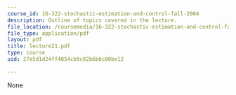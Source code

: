 ```yaml
---
course_id: 16-322-stochastic-estimation-and-control-fall-2004
description: Outline of topics covered in the lecture.
file_location: /coursemedia/16-322-stochastic-estimation-and-control-fall-2004/27e5d1d24ff4054cb9c82b6b6c00be12_lecture21.pdf
file_type: application/pdf
layout: pdf
title: lecture21.pdf
type: course
uid: 27e5d1d24ff4054cb9c82b6b6c00be12

---
```

None